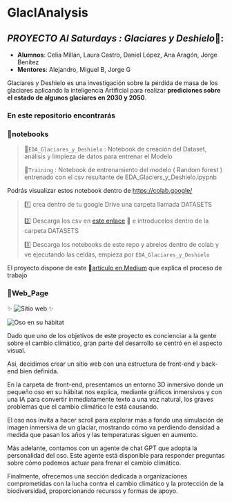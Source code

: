 # GlacIAnalysis


## ***PROYECTO AI Saturdays : Glaciares y Deshielo***🧊:
+ **Alumnos**: Celia Millán, Laura Castro, Daniel López, Ana Aragón, Jorge Benítez
+ **Mentores**: Alejandro, Miguel B, Jorge G


Glaciares y Deshielo es una investigación sobre la pérdida de masa de los glaciares aplicando la inteligencia Artificial para realizar **prediciones sobre el estado de algunos glaciares en  2030 y 2050**.

### En este repositorio encontrarás 
### 📁notebooks

>📓``EDA_Glaciares_y_Deshielo`` : Notebook de creación del Dataset, análisis y limpieza de datos para entrenar el Modelo
>
>📓``Training`` : Notebook de entrenamiento del modelo ( Random forest ) entrenado con el csv resultante de EDA_Glaciers_y_Deshielo.ipypnb


Podrás visualizar estos notebook dentro de https://colab.google/

>1️⃣ crea dentro de tu google Drive una carpeta llamada DATASETS
>
>2️⃣ Descarga los csv en [este enlace](https://drive.google.com/drive/folders/1H-zzHEehFPrxTKbekCNx1IvSVRFv7xFQ?usp=sharing) 📁 e introducelos dentro de la carpeta DATASETS
>
>3️⃣ Descarga los notebooks de este repo y abrelos dentro de colab y ve ejecutando las celdas, empieza por ``EDA_Glaciares_y_Deshielo``
>

El proyecto dispone de este 📄[artículo en Medium](https://medium.com/@celiafullstack/glaciares-y-deshielo-678006df2061) que explica el proceso de trabajo

### 📁Web_Page

✨ ![Sitio web](https://glacianalysis.webextendida.es) ✨

![Oso en su hábitat](https://glacianalysis.webextendida.es/assets/oso-circle.png)

Dado que uno de los objetivos de este proyecto es concienciar a la gente sobre el cambio climático, gran parte del desarrollo se centró en el aspecto visual. 

Así, decidimos crear un sitio web con una estructura de front-end y back-end bien definida.

En la carpeta de front-end, presentamos un entorno 3D inmersivo donde un pequeño oso en su hábitat nos explica, mediante gráficos inmersivos y con una IA para convertir inmediatamente texto a una voz natural, los graves problemas que el cambio climático le está causando.

El oso nos invita a hacer scroll para explorar más a fondo una simulación de imagen inmersiva de un glaciar, mostrando cómo va perdiendo densidad a medida que pasan los años y las temperaturas siguen en aumento.

Más adelante, contamos con un agente de chat GPT que adopta la personalidad del oso. Este agente está disponible para responder preguntas sobre cómo podemos actuar para frenar el cambio climático.

Finalmente, ofrecemos una sección dedicada a organizaciones comprometidas con la lucha contra el cambio climático y la protección de la biodiversidad, proporcionando recursos y formas de apoyo.
